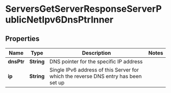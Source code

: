 

# ServersGetServerResponseServerPublicNetIpv6DnsPtrInner


## Properties

| Name | Type | Description | Notes |
|------------ | ------------- | ------------- | -------------|
|**dnsPtr** | **String** | DNS pointer for the specific IP address |  |
|**ip** | **String** | Single IPv6 address of this Server for which the reverse DNS entry has been set up |  |



